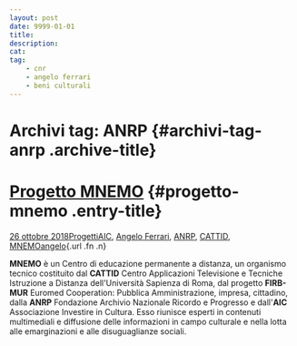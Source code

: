 ```yaml
---
layout: post
date: 9999-01-01
title:
description:
cat:
tag:
    - cnr
    - angelo ferrari
    - beni culturali
---
```

Archivi tag: ANRP {#archivi-tag-anrp .archive-title}
=================

[Progetto MNEMO](index05e8.html?p=1860) {#progetto-mnemo .entry-title}
=======================================

[26 ottobre 2018](index05e8.html?p=1860 "Permalink a Progetto MNEMO")[Progetti](index0b40.html?cat=9)[AIC](indexfd92.html?tag=aic), [Angelo Ferrari](indexdddd.html?tag=angelo-ferrari), [ANRP](indexe4e8.html?tag=anrp), [CATTID](index6cc6.html?tag=cattid), [MNEMO](index7027.html?tag=mnemo)[angelo](indexcd64.html?author=1 "Vedi tutti gli articoli di angelo"){.url .fn .n}

**MNEMO** è un Centro di educazione permanente a distanza, un organismo tecnico costituito dal **CATTID** Centro Applicazioni Televisione e Tecniche Istruzione a Distanza dell'Università Sapienza di Roma, dal progetto **FIRB-MUR** Euromed Cooperation: Pubblica Amministrazione,  impresa,  cittadino, dalla **ANRP**  Fondazione  Archivio  Nazionale Ricordo e Progresso e dall'**AIC** Associazione Investire in Cultura. Esso  riunisce esperti in contenuti multimediali e diffusione delle informazioni in campo culturale e nella lotta alle emarginazioni e alle disuguaglianze sociali.

